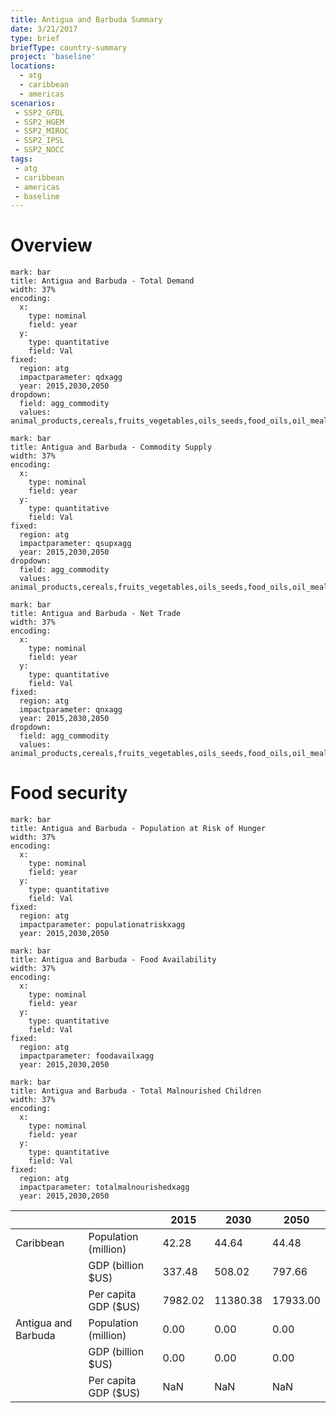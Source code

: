 ```yaml
---
title: Antigua and Barbuda Summary
date: 3/21/2017
type: brief
briefType: country-summary
project: 'baseline'
locations:
  - atg
  - caribbean
  - americas
scenarios:
 - SSP2_GFDL
 - SSP2_HGEM
 - SSP2_MIROC
 - SSP2_IPSL
 - SSP2_NOCC
tags:
 - atg
 - caribbean
 - americas
 - baseline
---
```

# Overview 

```chart
mark: bar
title: Antigua and Barbuda - Total Demand
width: 37%
encoding:
  x:
    type: nominal
    field: year
  y:
    type: quantitative
    field: Val
fixed:
  region: atg
  impactparameter: qdxagg
  year: 2015,2030,2050
dropdown:
  field: agg_commodity
  values: animal_products,cereals,fruits_vegetables,oils_seeds,food_oils,oil_meals,other,pulses,roots_tubers,sugar
```

```chart
mark: bar
title: Antigua and Barbuda - Commodity Supply
width: 37%
encoding:
  x:
    type: nominal
    field: year
  y:
    type: quantitative
    field: Val
fixed:
  region: atg
  impactparameter: qsupxagg
  year: 2015,2030,2050
dropdown:
  field: agg_commodity
  values: animal_products,cereals,fruits_vegetables,oils_seeds,food_oils,oil_meals,other,pulses,roots_tubers,sugar
```

```chart
mark: bar
title: Antigua and Barbuda - Net Trade
width: 37%
encoding:
  x:
    type: nominal
    field: year
  y:
    type: quantitative
    field: Val
fixed:
  region: atg
  impactparameter: qnxagg
  year: 2015,2030,2050
dropdown:
  field: agg_commodity
  values: animal_products,cereals,fruits_vegetables,oils_seeds,food_oils,oil_meals,other,pulses,roots_tubers,sugar
```

# Food security

```chart
mark: bar
title: Antigua and Barbuda - Population at Risk of Hunger
width: 37%
encoding:
  x:
    type: nominal
    field: year
  y:
    type: quantitative
    field: Val
fixed:
  region: atg
  impactparameter: populationatriskxagg
  year: 2015,2030,2050
```

```chart
mark: bar
title: Antigua and Barbuda - Food Availability
width: 37%
encoding:
  x:
    type: nominal
    field: year
  y:
    type: quantitative
    field: Val
fixed:
  region: atg
  impactparameter: foodavailxagg
  year: 2015,2030,2050
```

```chart
mark: bar
title: Antigua and Barbuda - Total Malnourished Children
width: 37%
encoding:
  x:
    type: nominal
    field: year
  y:
    type: quantitative
    field: Val
fixed:
  region: atg
  impactparameter: totalmalnourishedxagg
  year: 2015,2030,2050
```

|   |   | 2015 | 2030 | 2050 |
|---|---|---|---|---|
| Caribbean | Population (million) | 42.28 | 44.64 | 44.48 |
|  | GDP (billion $US) | 337.48 | 508.02 | 797.66 |
|  | Per capita GDP ($US) | 7982.02 | 11380.38 | 17933.00 |
| Antigua and Barbuda | Population (million) | 0.00 | 0.00 | 0.00 |
|  | GDP (billion $US) | 0.00 | 0.00 | 0.00 |
|  | Per capita GDP ($US) | NaN| NaN| NaN|